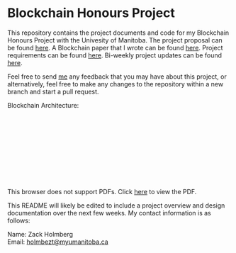 # Blockchain Honours Project

This repository contains the project documents and code for my Blockchain Honours Project with the Univesity of Manitoba. The project proposal can be found [here](Proposal.pdf). A Blockchain paper that I wrote can be found [here](TermPaper.pdf). Project requirements can be found [here](Requirements.md). Bi-weekly project updates can be found [here](Updates.md).

Feel free to send [me](mailto:holmbezt@myumanitoba.ca) any feedback that you may have about this project, or alternatively, feel free to make any changes to the repository within a new branch and start a pull request.

Blockchain Architecture:

<object data="https://github.com/ZackHolmberg/Blockchain-Honours-Project/blob/main/Blockchain%20Architecture.pdf" type="application/pdf" width="700px" height="700px">
    <embed src="https://github.com/ZackHolmberg/Blockchain-Honours-Project/blob/main/Blockchain%20Architecture.pdf">
        <p>This browser does not support PDFs. Click <a href="https://github.com/ZackHolmberg/Blockchain-Honours-Project/blob/main/Blockchain%20Architecture.pdf">here</a> to view the PDF.</p> 
    </embed>
</object>

This README will likely be edited to include a project overview and design documentation over the next few weeks. My contact information is as follows:

Name: Zack Holmberg  
Email: holmbezt@myumanitoba.ca
